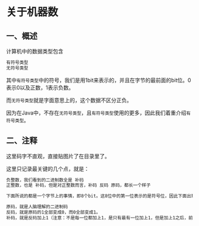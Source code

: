 # 关于机器数

## 一、概述

计算机中的数据类型包含

```markdown
有符号类型
无符号类型
```

其中`有符号类型`中的符号，我们是用1bit来表示的，并且在字节的最前面的bit位。0表示0以及正数，1表示负数。

而`无符号类型`就是字面意思上的，这个数据不区分正负。

因为在Java中，不存在`无符号类型`，且`有符号类型`使用的更多，因此我们着重介绍`有符号类型`。

## 二、注释

这里码字不直观，直接贴图片了在目录里了。

这里只记录最关键的几个点，就是：

```markdown
负整数，我们看到的二进制数全是 补码
正整数，也是 补码，但是对正整数而言，补码 反码 原码，都长一个样子
```

```markdown
下面所说的都是一个字节上的事情，即8个bit。这8位中的第一位表示的是符号位，因此下面出现的变换都不会涉及到符号位。

原码，就是人脑理解的二进制码
反码，就是原码的1全部变成0，而0全部变成1。
补码，就是反码加上1（注意：不是每一位都加上1，是只有最有一位加上1，但是加上1之后，前面位是不是全部变化，就要看具体的二进制码了）
```

